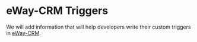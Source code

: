 # eWay-CRM Triggers
We will add information that will help developers write their custom triggers in [eWay-CRM](http://www.eway-crm.com).
